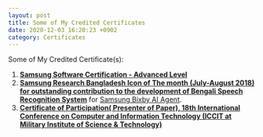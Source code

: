 ```yaml
---
layout: post 
title: Some of My Credited Certificates
date: 2020-12-03 16:20:23 +0902
category: Certificates
---
```

Some of My Credited Certificate(s):

1. [**Samsung Software Certification - Advanced Level**](https://github.com/ShihabYasin/shihabyasin.github.io/blob/gh-pages/Certificates/samsung-soft-cert.png)
2. [**Samsung Research Bangladesh Icon of The month (July-August 2018) for outstanding contribution to the 
   development of Bengali Speech Recognition System**](https://github.com/ShihabYasin/shihabyasin.github.io/blob/gh-pages/public/img/srbd-iom.jpeg) for [Samsung Bixby AI Agent](https://web.archive.org/web/2/https://www.samsung.com/us/explore/bixby/).
3. [**Certificate of Participation( Presenter of Paper), 18th International Conference on Computer and Information Technology (ICCIT at Military Institute of Science & Technology)**](https://github.com/ShihabYasin/shihabyasin.github.io/blob/gh-pages/Certificates/iccit-2015.png)

